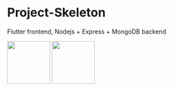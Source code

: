 # Project-Skeleton
Flutter frontend, Nodejs + Express + MongoDB backend

<img src="https://www.thurrott.com/wp-content/uploads/sites/2/2019/05/flutter-mobile-web-desktop.jpg" width="100">
<img src="https://lh3.googleusercontent.com/iHWqJainIxZcIp4caq5LdsFNR-OlUdYcvxcUzTrAYxvOLIIWCHHocl1ci3Mb-9p4ou6i366jqoeN4XI17nJn7dchNUg=s512" width="100">
